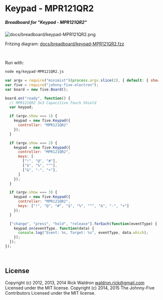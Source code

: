 <!--remove-start-->

# Keypad - MPR121QR2

<!--remove-end-->






##### Breadboard for "Keypad - MPR121QR2"



![docs/breadboard/keypad-MPR121QR2.png](breadboard/keypad-MPR121QR2.png)<br>

Fritzing diagram: [docs/breadboard/keypad-MPR121QR2.fzz](breadboard/keypad-MPR121QR2.fzz)

&nbsp;




Run with:
```bash
node eg/keypad-MPR121QR2.js
```


```javascript
var argv = require("minimist")(process.argv.slice(2), { default: { show: 1 } });
var five = require("johnny-five-electron");
var board = new five.Board();

board.on("ready", function() {
  // MPR121QR2 3x3 Capacitive Touch Shield
  var keypad;

  if (argv.show === 1) {
    keypad = new five.Keypad({
      controller: "MPR121QR2"
    });
  }

  if (argv.show === 2) {
    keypad = new five.Keypad({
      controller: "MPR121QR2",
      keys: [
        ["!", "@", "#"],
        ["$", "%", "^"],
        ["&", "-", "+"],
      ]
    });
  }

  if (argv.show === 3) {
    keypad = new five.Keypad({
      controller: "MPR121QR2",
      keys: ["!", "@", "#", "$", "%", "^", "&", "-", "+"]
    });
  }

  ["change", "press", "hold", "release"].forEach(function(eventType) {
    keypad.on(eventType, function(data) {
      console.log("Event: %s, Target: %s", eventType, data.which);
    });
  });
});

```








&nbsp;

<!--remove-start-->

## License
Copyright (c) 2012, 2013, 2014 Rick Waldron <waldron.rick@gmail.com>
Licensed under the MIT license.
Copyright (c) 2014, 2015 The Johnny-Five Contributors
Licensed under the MIT license.

<!--remove-end-->
